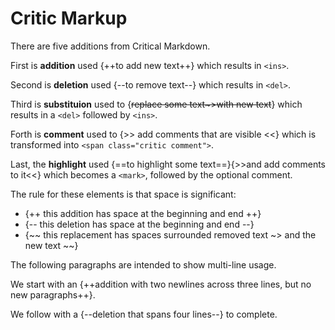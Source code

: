 # Critic Markup

There are five additions from Critical Markdown. 

First is **addition** used {++to add new text++} which results in `<ins>`.

Second is **deletion** used {--to remove text--} which results in `<del>`.

Third is **substituion** used to {~~replace some text~>with new text~~} 
which results in a `<del>` followed by `<ins>`. 

Forth is **comment** used to {>> add comments that are visible <<} 
which is transformed into `<span class="critic comment">`.


Last, the **highlight** used {==to highlight some text==}{>>and add comments to it<<}
which becomes a `<mark>`, followed by the optional comment.


The rule for these elements is that space is significant:

*   {++ this addition has space at the beginning and end ++}
*   {-- this deletion has space at the beginning and end --}
*   {~~ this replacement has spaces surrounded removed text ~> and the new text ~~}

The following paragraphs are intended to show multi-line usage.

We start with an {++addition with
two newlines 
across three lines, but no new paragraphs++}.

We follow with a  {--deletion 
that 
spans
four lines--} to complete.

